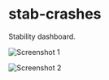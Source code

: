 # stab-crashes

Stability dashboard.

![Screenshot 1](https://cloud.githubusercontent.com/assets/1616846/15713515/a6642980-280e-11e6-9d77-90d8c1cc1804.png)

![Screenshot 2](https://cloud.githubusercontent.com/assets/1616846/15713544/c4b0130e-280e-11e6-88e6-2b3c5803d3c1.png)
